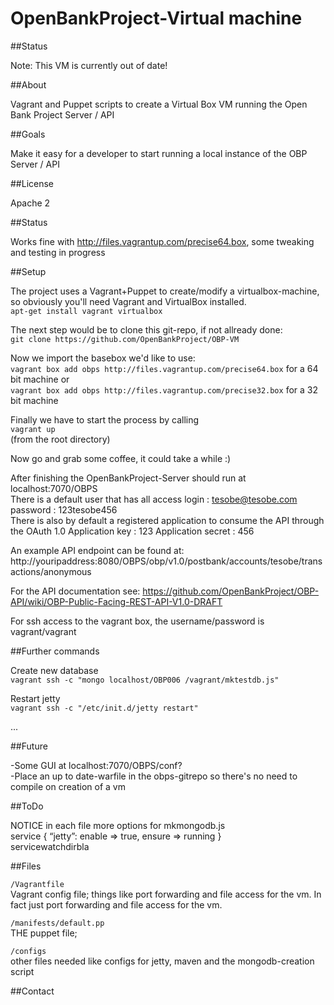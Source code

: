 OpenBankProject-Virtual machine
=============


##Status

Note: This VM is currently out of date!

##About

Vagrant and Puppet scripts to create a Virtual Box VM running the Open Bank Project Server / API

##Goals

Make it easy for a developer to start running a local instance of the OBP Server / API

##License

Apache 2 

##Status

Works fine with http://files.vagrantup.com/precise64.box, some tweaking and testing in progress

##Setup

The project uses a Vagrant+Puppet to create/modify a virtualbox-machine, so obviously you'll need Vagrant and VirtualBox installed.  
 `apt-get install vagrant virtualbox`

The next step would be to clone this git-repo, if not allready done:  
 `git clone https://github.com/OpenBankProject/OBP-VM`

Now we import the basebox we'd like to use:  
 `vagrant box add obps http://files.vagrantup.com/precise64.box` for a 64 bit machine 
 or  
 `vagrant box add obps http://files.vagrantup.com/precise32.box` for a 32 bit machine 

Finally we have to start the process by calling  
 `vagrant up`  
 (from the root directory)

Now go and grab some coffee, it could take a while :)

After finishing the OpenBankProject-Server should run at localhost:7070/OBPS  
There is a default user that has all access 
login : tesobe@tesobe.com 
password : 123tesobe456  
There is also by default a registered application to consume the API through the OAuth 1.0
Application key :  123
Application secret : 456

An example API endpoint can be found at: 
http://youripaddress:8080/OBPS/obp/v1.0/postbank/accounts/tesobe/transactions/anonymous

For the API documentation see: https://github.com/OpenBankProject/OBP-API/wiki/OBP-Public-Facing-REST-API-V1.0-DRAFT

For ssh access to the vagrant box, the username/password is vagrant/vagrant

##Further commands

Create new database  
`vagrant ssh -c "mongo localhost/OBP006 /vagrant/mktestdb.js"`

Restart jetty  
`vagrant ssh -c "/etc/init.d/jetty restart"`

...

##Future

-Some GUI at localhost:7070/OBPS/conf?  
-Place an up to date-warfile in the obps-gitrepo so there's no need to compile on creation of a vm

##ToDo

NOTICE in each file
more options for mkmongodb.js  
service { “jetty”: enable => true, ensure => running }  
 servicewatchdirbla

##Files

`/Vagrantfile`  
Vagrant config file; things like port forwarding and file access for the vm. In fact just  port forwarding and file access for the vm.

`/manifests/default.pp`  
THE puppet file; 

`/configs`  
other files needed like configs for jetty, maven and the mongodb-creation script

##Contact
